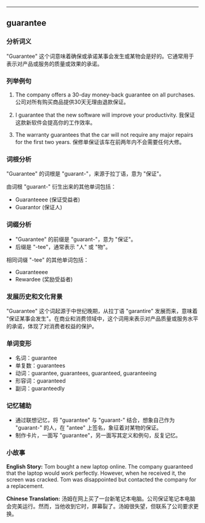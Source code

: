 
---------------
## guarantee
### 分析词义
"Guarantee" 这个词意味着确保或承诺某事会发生或某物会是好的。它通常用于表示对产品或服务的质量或效果的承诺。

### 列举例句
1. The company offers a 30-day money-back guarantee on all purchases.
   公司对所有购买商品提供30天无理由退款保证。

2. I guarantee that the new software will improve your productivity.
   我保证这款新软件会提高你的工作效率。

3. The warranty guarantees that the car will not require any major repairs for the first two years.
   保修单保证该车在前两年内不会需要任何大修。

### 词根分析
"Guarantee" 的词根是 "guarant-"，来源于拉丁语，意为 "保证"。

由词根 "guarant-" 衍生出来的其他单词包括：
- Guaranteeee (保证受益者)
- Guarantor (保证人)

### 词缀分析
- "Guarantee" 的前缀是 "guarant-"，意为 "保证"。
- 后缀是 "-tee"，通常表示 "人" 或 "物"。

相同词缀 "-tee" 的其他单词包括：
- Guaranteeee
- Rewardee (奖励受益者)

### 发展历史和文化背景
"Guarantee" 这个词起源于中世纪晚期，从拉丁语 "garantire" 发展而来，意味着 "保证某事会发生"。在商业和消费领域中，这个词用来表示对产品质量或服务水平的承诺，体现了对消费者权益的保护。

### 单词变形
- 名词：guarantee
- 单复数：guarantees
- 动词：guarantee, guarantees, guaranteed, guaranteeing
- 形容词：guaranteed
- 副词：guaranteedly

### 记忆辅助
- 通过联想记忆，将 "guarantee" 与 "guarant-" 结合，想象自己作为 "guarant-" 的人，在 "antee" 上签名，象征着对某物的保证。
- 制作卡片，一面写 "guarantee"，另一面写其定义和例句，反复记忆。

### 小故事
**English Story:**
Tom bought a new laptop online. The company guaranteed that the laptop would work perfectly. However, when he received it, the screen was cracked. Tom was disappointed but contacted the company for a replacement.

**Chinese Translation:**
汤姆在网上买了一台新笔记本电脑。公司保证笔记本电脑会完美运行。然而，当他收到它时，屏幕裂了。汤姆很失望，但联系了公司要求更换。

